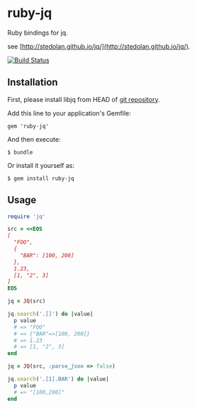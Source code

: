 # ruby-jq

Ruby bindings for jq.

see [http://stedolan.github.io/jq/](http://stedolan.github.io/jq/).

[![Build Status](https://drone.io/bitbucket.org/winebarrel/ruby-jq/status.png)](https://drone.io/bitbucket.org/winebarrel/ruby-jq/latest)

## Installation

First, please install libjq from HEAD of [git repository](https://github.com/stedolan/jq).

Add this line to your application's Gemfile:

    gem 'ruby-jq'

And then execute:

    $ bundle

Or install it yourself as:

    $ gem install ruby-jq

## Usage

```ruby
require 'jq'

src = <<EOS
[
  "FOO",
  {
    "BAR": [100, 200]
  },
  1.23,
  [1, "2", 3]
]
EOS

jq = JQ(src)

jq.search('.[]') do |value|
  p value
  # => "FOO"
  # => {"BAR"=>[100, 200]}
  # => 1.23
  # => [1, "2", 3]
end

jq = JQ(src, :parse_json => false)

jq.search('.[1].BAR') do |value|
  p value
  # => "[100,200]"
end
```
